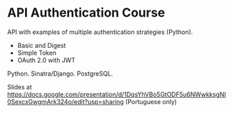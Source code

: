 # API Authentication Course
API with examples of multiple authentication strategies (Python).
- Basic and Digest
- Simple Token
- OAuth 2.0 with JWT

Python. Sinatra/Django. PostgreSQL.

Slides at https://docs.google.com/presentation/d/1DqsYhVBo5GtODF5u6NWwkksgNI0SexcxGwgmArk324o/edit?usp=sharing (Portuguese only)
